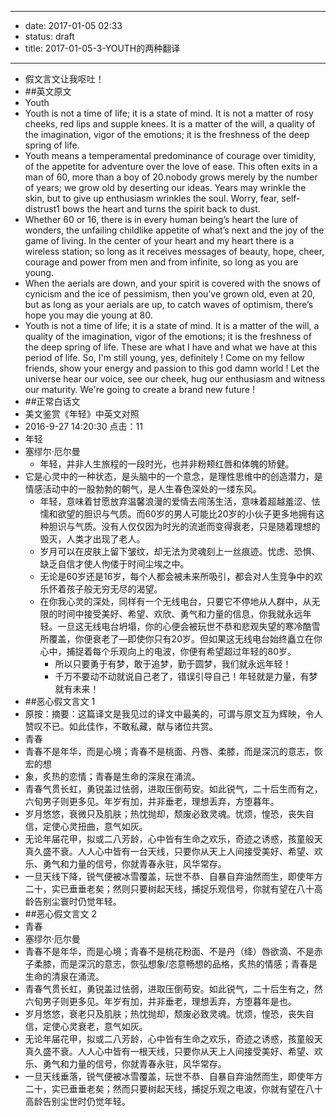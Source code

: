 - --
- date: 2017-01-05 02:33
- status: draft
- title: 2017-01-05-3-YOUTH的两种翻译
- --
- 假文言文让我呕吐！
- ##英文原文
- Youth
- Youth is not a time of life; it is a state of mind. It is not a matter of rosy cheeks, red lips and supple knees. It is a matter of the will, a quality of the imagination, vigor of the emotions; it is the freshness of the deep spring of life.
- Youth means a temperamental predominance of courage over timidity, of the appetite for adventure over the love of ease. This often exits in a man of 60, more than a boy of 20.nobody grows merely by the number of years; we grow old by deserting our ideas. Years may wrinkle the skin, but to give up enthusiasm wrinkles the soul. Worry, fear, self-distrust1 bows the heart and turns the spirit back to dust.
- Whether 60 or 16, there is in every human being’s heart the lure of wonders, the unfailing childlike appetite of what’s next and the joy of the game of living. In the center of your heart and my heart there is a wireless station; so long as it receives messages of beauty, hope, cheer, courage and power from men and from infinite, so long as you are young.
- When the aerials are down, and your spirit is covered with the snows of cynicism and the ice of pessimism, then you’ve grown old, even at 20, but as long as your aerials are up, to catch waves of optimism, there’s hope you may die young at 80.
- Youth is not a time of life; it is a state of mind. It is a matter of the will, a quality of the imagination, vigor of the emotions; it is the freshness of the deep spring of life. These are what I have and what we have at this period of life. So, I'm still young, yes, definitely ! Come on my fellow friends, show your energy and passion to this god damn world ! Let the universe hear our voice, see our cheek, hug our enthusiasm and witness our maturity. We're going to create a brand new future !
- ##正常白话文
- 美文鉴赏《年轻》中英文对照
- 2016-9-27 14:20:30      点击：11
- 年轻
- 塞缪尔·厄尔曼
    - 年轻，并非人生旅程的一段时光，也并非粉颊红唇和体魄的矫健。
- 它是心灵中的一种状态，是头脑中的一个意念，是理性思维中的创造潜力，是情感活动中的一股勃勃的朝气，是人生春色深处的一缕东风。
    - 年轻，意味着甘愿放弃温馨浪漫的爱情去闯荡生活，意味着超越羞涩、怯懦和欲望的胆识与气质。而60岁的男人可能比20岁的小伙子更多地拥有这种胆识与气质。没有人仅仅因为时光的流逝而变得衰老，只是随着理想的毁灭，人类才出现了老人。
    - 岁月可以在皮肤上留下皱纹，却无法为灵魂刻上一丝痕迹。忧虑、恐惧、缺乏自信才使人佝偻于时间尘埃之中。
    - 无论是60岁还是16岁，每个人都会被未来所吸引，都会对人生竞争中的欢乐怀着孩子般无穷无尽的渴望。
    - 在你我心灵的深处，同样有一个无线电台，只要它不停地从人群中，从无限的时间中接受美好、希望、欢欣、勇气和力量的信息，你我就永远年轻。一旦这无线电台坍塌，你的心便会被玩世不恭和悲观失望的寒冷酷雪所覆盖，你便衰老了—即使你只有20岁。但如果这无线电台始终矗立在你心中，捕捉着每个乐观向上的电波，你便有希望超过年轻的80岁。
        - 所以只要勇于有梦，敢于追梦，勤于圆梦，我们就永远年轻！
        - 千万不要动不动就说自己老了，错误引导自己！年轻就是力量，有梦就有未来！
- ##恶心假文言文 1
- 原按：摘要：这篇译文是我见过的译文中最美的，可谓与原文互为辉映，令人赞叹不已。如此佳作，不敢私藏，献与诸位共赏。
- 青春 
- 青春不是年华，而是心境；青春不是桃面、丹唇、柔膝，而是深沉的意志，恢宏的想 
- 象，炙热的恋情；青春是生命的深泉在涌流。 
- 青春气贯长虹，勇锐盖过怯弱，进取压倒苟安。如此锐气，二十后生而有之，六旬男子则更多见。年岁有加，并非垂老，理想丢弃，方堕暮年。 
- 岁月悠悠，衰微只及肌肤；热忱抛却，颓废必致灵魂。忧烦，惶恐，丧失自信，定使心灵扭曲，意气如灰。 
- 无论年届花甲，拟或二八芳龄，心中皆有生命之欢乐，奇迹之诱惑，孩童般天真久盛不衰。人人心中皆有一台天线，只要你从天上人间接受美好、希望、欢乐、勇气和力量的信号，你就青春永驻，风华常存。 
- 一旦天线下降，锐气便被冰雪覆盖，玩世不恭、自暴自弃油然而生，即使年方二十，实已垂垂老矣；然则只要树起天线，捕捉乐观信号，你就有望在八十高龄告别尘寰时仍觉年轻。
- ##恶心假文言文 2
- 青春
- 塞缪尔·厄尔曼
- 青春不是年华，而是心境；青春不是桃花粉面、不是丹（绛）唇欲滴、不是赤子柔膝，而是深沉的意志，恢弘想象/恣意畅想的品格，炙热的情感；青春是生命的清泉在涌流。
- 青春气贯长虹，勇锐盖过怯弱，进取压倒苟安。如此锐气，二十后生有之，然六旬男子则更多见。年岁有加，并非垂老，理想丢弃，方堕暮年是也。
- 岁月悠悠，衰老只及肌肤；热忱抛却，颓废必致灵魂。忧烦，惶恐，丧失自信，定使心灵衰老，意气如灰。
- 无论年届花甲，拟或二八芳龄，心中皆有生命之欢乐，奇迹之诱惑，孩童般天真久盛不衰。人人心中皆有一根天线，只要你从天上人间接受美好、希望、欢乐、勇气和力量的信号，你就青春永驻，风华常存。
- 一旦天线垂落，锐气便被冰雪覆盖，玩世不恭、自暴自弃油然而生，即使年方二十，实已垂垂老矣；然而只要树起天线，捕捉乐观之电波，你就有望在八十高龄告别尘世时仍觉年轻。
